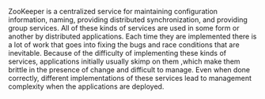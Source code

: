 ZooKeeper is a centralized service for maintaining configuration information,
naming, providing distributed synchronization, and providing group services.
All of these kinds of services are used in some form or another by distributed
applications. Each time they are implemented there is a lot of work that goes
into fixing the bugs and race conditions that are inevitable. Because of the
difficulty of implementing these kinds of services, applications initially
usually skimp on them ,which make them brittle in the presence of change and
difficult to manage. Even when done correctly, different implementations of
these services lead to management complexity when the applications are
deployed.
